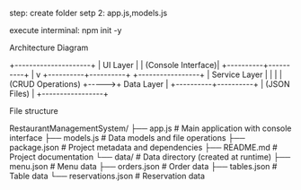 step: create folder
setp 2: app.js,models.js

execute interminal: npm init -y

Architecture Diagram

+---------------------+
|     UI Layer        |
|  (Console Interface)|
+----------+----------+
           |
           v
+----------+----------+      +-----------------+
|   Service Layer     |      |                 |
| (CRUD Operations)   +----->+ Data Layer      |
+----------+----------+      | (JSON Files)    |
                             +-----------------+


File structure

RestaurantManagementSystem/
├── app.js               # Main application with console interface
├── models.js            # Data models and file operations
├── package.json         # Project metadata and dependencies
├── README.md            # Project documentation
└── data/                # Data directory (created at runtime)
    ├── menu.json        # Menu data
    ├── orders.json      # Order data
    ├── tables.json      # Table data
    └── reservations.json # Reservation data